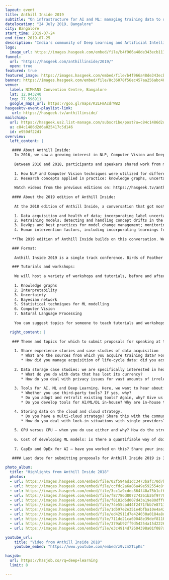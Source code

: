 ```yaml
---
layout: event
title: Anthill Inside 2019
subtitle: "On infrastructure for AI and ML: managing training data to data storage, cloud strategy and costs of developing ML models"
datelocation: "24 July 2019, Bangalore"
city: Bangalore
start_time: 2019-07-24
end_time: 2019-07-25
description: "India's community of Deep Learning and Artificial Intelligence practitioners"
logo:
  image_url: https://images.hasgeek.com/embed/file/b4f966a48de343ecb111cde4c2e8a34e
funnel:
  url: "https://hasgeek.com/anthillinside/2019/"
  open: true
featured: true
featured_image: https://images.hasgeek.com/embed/file/b4f966a48de343ecb111cde4c2e8a34e
banner: https://images.hasgeek.com/embed/file/8c36078f56ec457aa256abc4809e95fb
venue:
  label: NIMHANS Convention Centre, Bangalore
  lat: 12.943240
  lng: 77.596911
  google_maps_url: https://goo.gl/maps/K2LFmAcdrWB2
hasgeektv-event-playlist-link:
   url: https://hasgeek.tv/anthillinside/
mailchimp:
  url: https://hasgeek.us2.list-manage.com/subscribe/post?u=c84c1486d2d6a025417c5d146&id=e950df22d1
  u: c84c1486d2d6a025417c5d146
  id: e950df22d1
overview:
  left_content: |

   #### About Anthill Inside:
    In 2016, we saw a growing interest in NLP, Computer Vision and Deep Learning in The Fifth Elephant community. Consequently, we launched [Deep Learning conference](https://hasgeek.com/fifthelephant/deep-learning-2016/) in 2016 and learned that **the most pressing need in 2016 was understanding what products to build using AI.** For once, technology was ahead of its time. The challenge we faced was which business and domain problems to solve with AI.
    
    Between 2016 and 2018, participants and speakers shared work from medicine, e-commerce and advertising domains to navigate this challenge, and to explain:
    
    1. How NLP and Computer Vision techniques were utilized for different cases.
    2. Research concepts applied in practice: knowledge graphs, uncertainty, explainability (among others).
    
    Watch videos from the previous editions on: https://hasgeek.tv/anthillinside to learn more about Anthill Inside.
    
   #### About the 2019 edition of Anthill Inside:
    
    At the 2018 edition of Anthill Inside, a conversation that got most traction and interest was about the hubs and spokes of AI. At a Birds of Feather (BOF) session on the hubs and spokes of AI, we discussed:
    
    1. Data acquisition and health of data; incorporating label uncertainty while training models.
    2. Retraining models; detecting and handling concept drifts in the data.
    3. DevOps and best practices for model change management; monitoring model health
    4. Human intervention factors, including incorporating learnings from the feedback loop; pointers for moving in the direction of auto-pilot mode.
    
   **The 2019 edition of Anthill Inside builds on this conversation. We will examine the following questions at this year’s edition**

   ### Format:
   
    Anthill Inside 2019 is a single track conference. Birds of Feather (BOF) sessions, round table discussions and office hours with speakers will be held in parallel with talks in the main auditorium.

   ### Tutorials and workshops:
   
    We will host a variety of workshops and tutorials, before and after the conference, as well as in other cities (Delhi and Hyderabad, besides Bangalore) between June and December 2019. **If you want to teach a tutorial or a hands-on workshop on the following topics, submit a proposal [here](https://hasgeek.com/anthillinside/2019/).**
    
    1. Knowledge graphs
    2. Interpretability
    3. Uncertainty
    4. Bayesian network
    5. Statistical techniques for ML modelling
    6. Computer Vision
    7. Natural Language Processing
    
    You can suggest topics for someone to teach tutorials and workshops, or instructors from who you’d like to learn more. Suggestions and submissions have to be made [here](https://hasgeek.com/anthillinside/2019/).

  right_content: |
   
   ### Theme and topics for which to submit proposals for speaking at the 2019 edition:
    
    1. Share experience stories and case studies of data acquisition
       * What are the sources from which you acquire training data? For example, how did you solve the cold start problem in your domain?
       * How did you manage acquisition of life-cycle data: did you acquire the data internally and labelled the data; or, did you acquire the data from external sources and labelled the data internally; or did you acquire externally labelled data? What were the challenges with storing data in each case?
       
    2. Data storage case studies: we are specifically interested in hearing about:
       * What do you do with data that has lost its currency?
       * How do you deal with privacy issues for vast amounts of irrelevant data?
       
    3. Tools for AI, ML and Deep Learning. Here, we want to hear about:
       * Whether you use third-party tools? If yes, why?
       * Do you adopt and retrofit existing tools? Again, why? Give us a detailed case study.
       * Do you develop tools for AI/ML/DL in-house? Why are in-house tools necessary for your case?

    4. Storing data on the cloud and cloud strategy.
       * Do you have a multi-cloud strategy? Share this with the community.
       * How do you deal with lock-in situations with single providers?
       
    5. GPU versus CPU – when you do use either and why? How do the strengths and limitations of each play out for your use case?
    
    6. Cost of developing ML models: is there a quantifiable way of doing this?
    
    7. CapEx and OpEx for AI – have you worked on this? Share your insights with the community.

   #### Last date for submitting proposals for Anthill Inside 2019 is 30 April.
   
photo_album:
  title: "Highlights from Anthill Inside 2018"
  photos:
  - url: https://images.hasgeek.com/embed/file/02f594ad1dc3473bafc70d7b1e5f9f66?size=640x480
  - url: https://images.hasgeek.com/embed/file/ccfdc2a6a86a49e592554c8fce510dcf?size=640x480
  - url: https://images.hasgeek.com/embed/file/3cc1a9cdec864f40a75b1cf66a19bfed?size=640x480
  - url: https://images.hasgeek.com/embed/file/f87786d807274261b26f9778287034b4?size=640x480
  - url: https://images.hasgeek.com/embed/file/f8182d6d007d43a19e80dff83c887910?size=640x480
  - url: https://images.hasgeek.com/embed/file/74e55cad44f2471fbb7e8711e60b4bb0?size=640x480
  - url: https://images.hasgeek.com/embed/file/1d597e2e351e4bfba10e4a426043ebec?size=640x480
  - url: https://images.hasgeek.com/embed/file/ed42911d7e424030a0184a8d781812e7?size=640x480
  - url: https://images.hasgeek.com/embed/file/711de21ca69048e39def811ba2b60b41?size=640x480
  - url: https://images.hasgeek.com/embed/file/379ab92ff9d54254a15d2226f5569bce?size=640x480
  - url: https://images.hasgeek.com/embed/file/e3c4914d72604398a01f087a05f9cb89?size=640x480

youtube_url:
    title: "Video from Anthill Inside 2018"
    youtube_embed: "https://www.youtube.com/embed/z9vzmXTLpKs"

hasjob:
  url: https://hasjob.co/?q=deep+learning
  limit: 8

---
```

